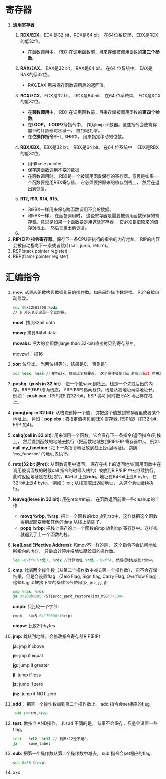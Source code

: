 
# 寄存器

1. **通用寄存器**
	1. **RDX/EDX**。EDX 是32 bit，RDX是64 bit。 在64位系统里， EDX是RDX的低32位。
	    - 在函数调用中， RDX 在调用函数前，用来存储被调用函数的**第三个参数**。
	2. **RAX/EAX**。 EAX是32 bit， RAX是64 bit。 在64 位系统中， EAX是RAX的低32位。
		- RAX/EAX 用来保存函数调用后的返回值。
	4. **RCX/ECX**。ECX是32 bit， RCX是64 bit。 在64 位系统中， ECX是RCX的低32位。
		- 在**函数调用**中， RDX 在调用函数前，用来存储被调用函数的**第四个参数**。
		- 在**LOOP， LOOPZ**等指令中， 作为loop 计数器。这些指令会使寄存器中的计数器每次减一， 直到减到零。
		- 在**位操作指令**SHL, SHR中， 用来指定移动的位数。

	5. **RBX/EBX**。EBX是32 bit， RBX是64 bit。 在64 位系统中， EBX是RBX的低32位。
		- 用作base pointer
		- 保存跨函数调用不变的数据
		- 在函数调用时， RBX是一个被调用函数保存的寄存器。意思是如果一个函数要是用RBX寄存器， 它必须要把原来的值存到栈上， 然后在退出前恢复。
	6. **R12, R13, R14, R15**。
		- 和RBX一样用来保存跨函数调用不变的数据。
		- 和RBX一样， 在函数调用时， 这些寄存器是需要被调用函数保存的寄存器。意思是如果一个函数要是用这些寄存器， 它必须要把原来的值存到栈上， 然后在退出前恢复。
	7. 
2. **RIP(EIP) 指令寄存器**。保存下一条CPU要执行的指令的内存地址。
	RIP的内容会被自动指向下一条或者跳转(call, jump, return)。
4. RSP(stack pointer register)
5. RBP(frame pointer register)

# 汇编指令
 1. **mov**: 从源从组数拷贝数据到目的操作数。如果目的操作数是栈， RSP会被自动修改。
	```asm
	mov $0x12501f00,%edx
	// $ 开头表示这是一个立即数。	
	```
	**movl**: 拷贝32bit data
	
	**movq**: 拷贝64bit data
	
	**movabs**: 把大的立即数(large than 32-bit)直接拷贝到寄存器中。

	movzwl： 把16
	
 2. **xor**: 位异或。 当两位相等时，结果是0， 否则是1。
	```asm
	xor %eax, %eax //清空eax, 效率比复制要高。 这个操作会使rax 的高32bit 也被清零。
	```
	
 3.  **pushq（push in 32 bit）**: 把一个值save到栈上。栈是一个先进后出的内存。RBP(EBP)指向栈底， RSP(ESP)指向栈顶。栈是从高地址向低地址长。 例如：  **push eax**  ; RSP减8(在32-bit，ESP 减4) 同时把 EAX 地址存在栈上。
 
 4.  **popq(pop in 32 bit)**: 从栈顶删掉一个值， 并把这个值放到寄存器里或者某个地址上。 例如：**pop ebx**  ; 把指定值拷贝到EBX 寄存器, RSP加8（在32-bit, ESP 加4)。
 
5.  **callq(call in 32 bit)**: 用来调用一个函数。它会保存下一条指令(返回指令)到栈上， 然后跳到函数的地址去执行（把函数地址放到RIP/EIP 寄存器中）。 例如:  **call my_function**  ; 把下一条指令地址放到栈上(返回地址)。 跳到 'my_function' 的地址去执行。

6.  **retq(32 bit 是ret)**: 从函数调用中返回， 保存在栈上的返回地址(调用函数中在调用被调函数的时候call 指令的时候入栈的）被放到RIP/EIP 中去继续执行。此时返回地址是在栈顶的。64-bit 上是**retq**。地址在64-bit上是8 byte， 在32-bit上是4 byte。 例如：ret ; 从栈顶取出返回地址， 从这个地址继续执行。

7. **leaveq(leave in 32 bit)**: 用在retq/ret前， 在函数返回前做一些cleanup的工作:
	- **movq %rbp, %rsp**: 把上一个函数的rbp 放到rsp中，这样就把这个函数得到局部变量和其他的data 从栈上清除了。
	- **popq %rbp**: 把栈上保存的上一个函数的rbp 放到rbp 寄存器中。这样栈就退到了上一个函数的栈。

8. **lea(Load Effective Address)**:  和mov不一样的是， 这个指令不会访问地址所指向的内存， 只是会计算并把地址赋给目的操作数。
	```asm
	lea -0xff4(%rdi), %rdx //计算地址 %rdi - 0xff4, 然后把地址放到rdx中。
	``` 
	
9. **cmp**: 比较两个操作数（从第二个操作数中减去第一个操作数）， 它不会存储结果，但是会设置flag （Zero Flag, Sign flag, Carry Flag, Overflow Flag）, 这些flag 会被接下来的条件指令使用(jz, jnz, jg, jl)
	```asm
	cmp %rax, %rdx
	ja 0x108be3a0 <STIproc_pard_restore(ims_MSG*)+304> 
	```
	
	**cmpb**: 只比较一个字节:
	```asm	
	cmpb   $0x5,0x17909dc(%rip)
	```
	
	**cmpw**: 比较2个bytes
	
10.  **jmp**: 跳转到地址。会修改指令寄存器RIP(EIP)

	  **ja**: jmp if above
	  
	  **je**: jmp if equal
	  
	  **jg**: jump if greater
	  
	  **jl**: jump if less
	  
	  **jz**: jump if zero
	  
	  **jnz**: jump if NOT zero
	  
12.  **add**： 把第一个操作数加到第二个操作数上。 add 指令会set相应的flag。

```asm
	add $0x1c8,%rsp
```
	
12. **test**: 做按位 AND操作， 和add 不同的是， 结果不会保存，只是会设置一些flag。
	```asm
	test   %r12, %r12 // 判断r12是不是0.
	jz     some_label
	```
13. **sub**: 把第一个操作数从第二个操作数中减去。 sub 指令会set相应的flag.
	```asm
	sub 0x30 $(rsp)
	``` 
15. xxx
<!--stackedit_data:
eyJoaXN0b3J5IjpbLTE2ODE2NDEzMjQsNTkxNDM5NDg1LC0xMD
E1MjY3MTg3LC0xMTQ1MzQwMzM5LC0xODU1NDk0MTQ5LDQ0NTI0
MDQyOCwtMTEyMzQ0NTYyMSwtMTE4MTA5NTUxLC0yMDQ4NzQ0OT
k3LDE5OTQ4MDY4NDMsNTMwNjU2MTgsMTc2MzQ0NDkxNSw5NTM1
MTgzNjcsOTg2NjA5Mzk1LC05MzYxMzE3NTYsLTI3MDQzMTU5MC
wtMTU4MTQ5ODc5MSw3MzA5OTgxMTZdfQ==
-->